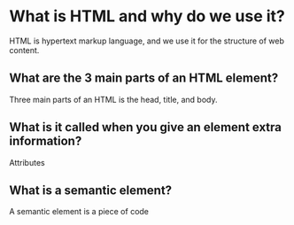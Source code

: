 # What is HTML and why do we use it?

HTML is hypertext markup language, and we use it for the structure of web content.

## What are the 3 main parts of an HTML element?

Three main parts of an HTML is the head, title, and body.

## What is it called when you give an element extra information?

Attributes

## What is a semantic element?

A semantic element is a piece of code
